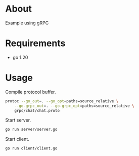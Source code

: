 # About

Example using gRPC

# Requirements

* go 1.20

# Usage

Compile protocol buffer.

```bash
protoc --go_out=. --go_opt=paths=source_relative \
    --go-grpc_out=. --go-grpc_opt=paths=source_relative \
    grpc/chat/chat.proto
```

Start server.

```bash
go run server/server.go
```

Start client.

```bash
go run client/client.go
```

